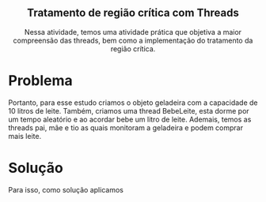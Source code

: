 
<p align="center">
 <h2 align="center">Tratamento de região crítica com Threads</h2>
 <p align="center">Nessa atividade, temos uma atividade prática que objetiva a maior compreensão das threads, bem como a implementação do tratamento da região crítica. </p>
</p>

# Problema

Portanto, para esse estudo criamos o objeto geladeira com a capacidade de 10 litros de leite. Também, criamos uma thread BebeLeite, esta dorme por um tempo aleatório e ao acordar bebe um litro de leite. Ademais, temos as threads pai, mãe e tio as quais monitoram a geladeira e podem comprar mais leite.

# Solução

 Para isso, como solução aplicamos 
